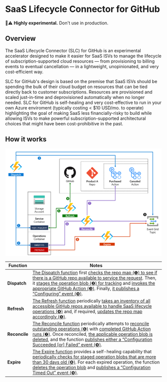 # SaaS Lifecycle Connector for GitHub

🧪⚠️ __Highly experimental.__ Don't use in production.

## Overview

The SaaS Lifecycle Connector (SLC) for GitHub is an experimental accelerator designed to make it easier for SaaS ISVs to manage the lifecycle of subscription-supported cloud resources — from provisioning to billing events to eventual cancellation — in a lightweight, unopinionated, and very cost-efficient way.

SLC for GitHub's design is based on the premise that SaaS ISVs should be spending the bulk of their cloud budget on resources that can be tied directly back to customer subscriptions. Resources are provisioned and scaled just-in-time and deprovisioned automatically when no longer needed. SLC for GitHub is self-healing and very cost-effective to run in your own Azure enviroment (typically costing < $10 USD/mo. to operate) highlighting the goal of making SaaS less financially-risky to build while allowing ISVs to make powerful subscription-supported architectural choices that might have been cost-prohibitive in the past.

## How it works

![SLCG Functions](slcg.png)

| Function | Notes |
| --- | --- | 
| __Dispatch__ | [The Dispatch function](https://github.com/caseywatson/saas-lifecycle-github/blob/main/Edgar/Dispatch.cs) first [checks the repo map (❶) to see if there is a GitHub repo available to service the request](https://github.com/caseywatson/saas-lifecycle-github/blob/02761146764a98123d35bfb560f33339f9c2de09/Edgar/Dispatch.cs#L73). Then, it [stages the operation blob (❷) for tracking](https://github.com/caseywatson/saas-lifecycle-github/blob/02761146764a98123d35bfb560f33339f9c2de09/Edgar/Dispatch.cs#L130) and [invokes the appropriate GitHub Action (❸)](https://github.com/caseywatson/saas-lifecycle-github/blob/02761146764a98123d35bfb560f33339f9c2de09/Edgar/Dispatch.cs#L138). Finally, [it publishes a “Configuring” event (❾)](https://github.com/caseywatson/saas-lifecycle-github/blob/02761146764a98123d35bfb560f33339f9c2de09/Edgar/Dispatch.cs#L139). |
| __Refresh__ | [The Refresh function](https://github.com/caseywatson/saas-lifecycle-github/blob/main/Edgar/Refresh.cs) periodically [takes an inventory of all accessible GitHub repos available to handle SaaS lifecycle operations (❹)](https://github.com/caseywatson/saas-lifecycle-github/blob/db0e79c2f1a4d71af77f743197d391ed68b058eb/Edgar/Refresh.cs#L48) and, if required, [updates the repo map accordingly (❺)](https://github.com/caseywatson/saas-lifecycle-github/blob/db0e79c2f1a4d71af77f743197d391ed68b058eb/Edgar/Refresh.cs#L107). |
| __Reconcile__ | [The Reconcile function](https://github.com/caseywatson/saas-lifecycle-github/blob/main/Edgar/Reconcile.cs) periodically attempts to [reconcile outstanding operations (❻)](https://github.com/caseywatson/saas-lifecycle-github/blob/db0e79c2f1a4d71af77f743197d391ed68b058eb/Edgar/Reconcile.cs#L41) with [completed GitHub Action runs (❼)](https://github.com/caseywatson/saas-lifecycle-github/blob/db0e79c2f1a4d71af77f743197d391ed68b058eb/Edgar/Reconcile.cs#L68). Once reconciled, [the applicable operation blob is deleted](https://github.com/caseywatson/saas-lifecycle-github/blob/db0e79c2f1a4d71af77f743197d391ed68b058eb/Edgar/Reconcile.cs#L100), and the function [publishes either a “Configuration Succeeded [or] Failed” event (❾)](https://github.com/caseywatson/saas-lifecycle-github/blob/db0e79c2f1a4d71af77f743197d391ed68b058eb/Edgar/Reconcile.cs#L107). |
| __Expire__ | [The Expire function](https://github.com/caseywatson/saas-lifecycle-github/blob/main/Edgar/Expire.cs) provides a self-healing capability that [periodically checks for staged operation blobs that are more than 30 days old (❽)](https://github.com/caseywatson/saas-lifecycle-github/blob/19e8d7a3fc2104bd77dcdb0e9dd46acdea1f3fce/Edgar/Expire.cs#L38). For each expired operation, the function [deletes the operation blob](https://github.com/caseywatson/saas-lifecycle-github/blob/19e8d7a3fc2104bd77dcdb0e9dd46acdea1f3fce/Edgar/Expire.cs#L58) and [publishes a “Configuration Timed Out” event (❾)](https://github.com/caseywatson/saas-lifecycle-github/blob/19e8d7a3fc2104bd77dcdb0e9dd46acdea1f3fce/Edgar/Expire.cs#L59). |





